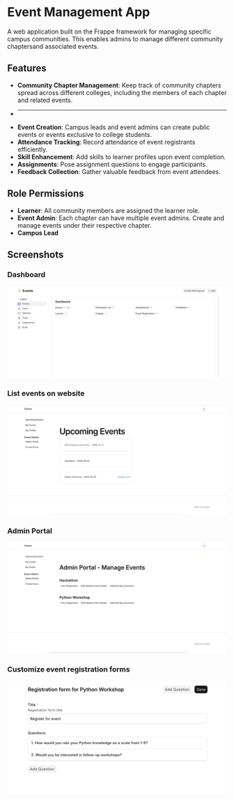 # Event Management App

A web application built on the Frappe framework for managing specific campus communities. This enables admins to manage different community chaptersand associated events.

## Features

- **Community Chapter Management**: Keep track of community chapters spread across different colleges, including the members of each chapter and related events.
- ****
- **Event Creation**: Campus leads and event admins can create public events or events exclusive to college students.
- **Attendance Tracking**: Record attendance of event registrants efficiently.
- **Skill Enhancement**: Add skills to learner profiles upon event completion.
- **Assignments**: Pose assignment questions to engage participants.
- **Feedback Collection**: Gather valuable feedback from event attendees.

## Role Permissions
- **Learner**: All community members are assigned the learner role.
- **Event Admin**: Each chapter can have multiple event admins. Create and manage events under their respective chapter.
- **Campus Lead**


## Screenshots

### Dashboard
![Dashboard](./de_tinkerhub/public/images/dashboard.png)
### List events on website
![upcoming](./de_tinkerhub/public/images/upcoming.png)
### Admin Portal
![admin](./de_tinkerhub/public/images/admin.png)
### Customize event registration forms
![reg-form](./de_tinkerhub/public/images/reg-form.png)